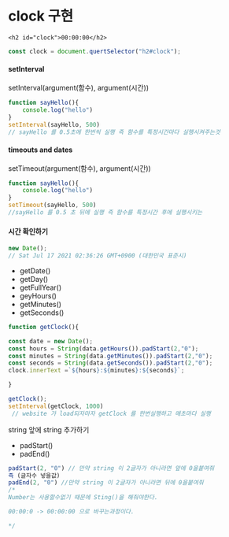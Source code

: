 # clock 구현

```markup
<h2 id="clock">00:00:00</h2>
```

```javascript
const clock = document.quertSelector("h2#clock");
```

#### setInterval

setInterval\(argument\(함수\), argument\(시간\)\)

```javascript
function sayHello(){
	console.log("hello")
}
setInterval(sayHello, 500) 
// sayHello 를 0.5초에 한번씩 실행 즉 함수를 특정시간마다 실행시켜주는것
```

#### timeouts and dates

setTimeout\(argument\(함수\), argument\(시간\)\)

```javascript
function sayHello(){
	console.log("hello")
}
setTimeout(sayHello, 500)  
//sayHello 를 0.5 초 뒤에 실행 즉 함수를 특정시간 후에 실행시키는
```

#### 시간 확인하기

```javascript
new Date();
// Sat Jul 17 2021 02:36:26 GMT+0900 (대한민국 표준시)
```

* getDate\(\) 
* getDay\(\) 
* getFullYear\(\)
* geyHours\(\)
* getMinutes\(\)
* getSeconds\(\)

```javascript
function getClock(){

const date = new Date();
const hours = String(data.getHours()).padStart(2,"0");
const minutes = String(data.getMinutes()).padStart(2,"0");
const seconds = String(data.getSeconds()).padStart(2,"0");
clock.innerText =`${hours}:${minutes}:${seconds}`;

}

getClock();
setInterval(getClock, 1000)
 // website 가 load되자마자 getClock 를 한번실행하고 매초마다 실행

```

string 앞에 string 추가하기

* padStart\(\)
* padEnd\(\)

```javascript
padStart(2, "0") // 만약 string 이 2글자가 아니라면 앞에 0을붙여줘
즉 (글자수 넣을값)
padEnd(2, "0") //만약 string 이 2글자가 아니라면 뒤에 0을붙여줘
/*
Number는 사용할수없기 때문에 Sting()을 해줘야한다.

00:00:0 -> 00:00:00 으로 바꾸는과정이다.

*/
```

